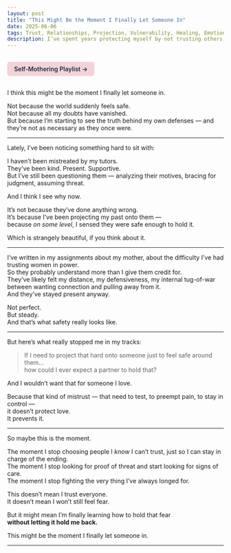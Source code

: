 ```yaml
---
layout: post
title: "This Might Be the Moment I Finally Let Someone In"
date: 2025-06-06
tags: Trust, Relationships, Projection, Vulnerability, Healing, Emotional Safety
description: I’ve spent years protecting myself by not trusting others. But what if the safety I’ve been searching for is already here — and I just need to let it in?
---
```


<a href="https://music.youtube.com/playlist?list=PLuO5E1rh5RqIzePJeOjdXo62gwnYJ748_&si=NvtF0mzI9Sx2IoPu&shuffle=1" 
   target="_blank" 
   class="back-button"
   style="display:inline-block; margin: 1rem auto; background-color: #F4D3D8; color: #1A2D41; padding: 0.5rem 1rem; border-radius: 6px; font-weight: 600; text-decoration: none;">
  Self‑Mothering Playlist →
</a>

I think this might be the moment I finally let someone in.

Not because the world suddenly feels safe.  
Not because all my doubts have vanished.  
But because I’m starting to see the truth behind my own defenses — and they’re not as necessary as they once were.

---

Lately, I’ve been noticing something hard to sit with:

I haven’t been mistreated by my tutors.  
They’ve been kind. Present. Supportive.  
But I’ve still been questioning them — analyzing their motives, bracing for judgment, assuming threat.

And I think I see why now.

It’s not because they’ve done anything wrong.  
It’s because I’ve been projecting my past onto them —  
because *on some level*, I sensed they were safe enough to hold it.

Which is strangely beautiful, if you think about it.

---

I’ve written in my assignments about my mother, about the difficulty I’ve had trusting women in power.  
So they probably understand more than I give them credit for.  
They’ve likely felt my distance, my defensiveness, my internal tug-of-war between wanting connection and pulling away from it.  
And they’ve stayed present anyway.

Not perfect.  
But steady.  
And that’s what safety really looks like.

---

But here’s what really stopped me in my tracks:

> If I need to project that hard onto someone just to feel safe around them…  
> how could I ever expect a partner to hold that?

And I wouldn’t want that for someone I love.

Because that kind of mistrust — that need to test, to preempt pain, to stay in control —  
it doesn’t protect love.  
It prevents it.

---

So maybe this is the moment.

The moment I stop choosing people I *know* I can’t trust, just so I can stay in charge of the ending.  
The moment I stop looking for proof of threat and start looking for signs of care.  
The moment I stop fighting the very thing I’ve always longed for.

This doesn’t mean I trust everyone.  
It doesn’t mean I won’t still feel fear.

But it might mean I’m finally learning how to hold that fear  
**without letting it hold me back.**

This might be the moment I finally let someone in.

---